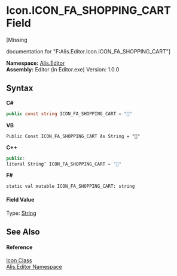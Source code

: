 # Icon.ICON_FA_SHOPPING_CART Field
 

\[Missing <summary> documentation for "F:Alis.Editor.Icon.ICON_FA_SHOPPING_CART"\]

**Namespace:**&nbsp;<a href="b150ade4-39de-a232-5f06-d3cdc1b2c538">Alis.Editor</a><br />**Assembly:**&nbsp;Editor (in Editor.exe) Version: 1.0.0

## Syntax

**C#**<br />
``` C#
public const string ICON_FA_SHOPPING_CART = ""
```

**VB**<br />
``` VB
Public Const ICON_FA_SHOPPING_CART As String = ""
```

**C++**<br />
``` C++
public:
literal String^ ICON_FA_SHOPPING_CART = ""
```

**F#**<br />
``` F#
static val mutable ICON_FA_SHOPPING_CART: string
```


#### Field Value
Type: <a href="https://docs.microsoft.com/dotnet/api/system.string" target="_blank">String</a>

## See Also


#### Reference
<a href="cc0f883c-67f8-f772-c6d7-a60b129f22a7">Icon Class</a><br /><a href="b150ade4-39de-a232-5f06-d3cdc1b2c538">Alis.Editor Namespace</a><br />